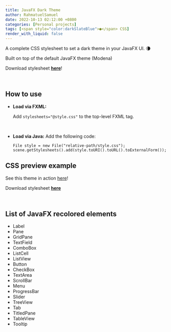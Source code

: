 ```yaml
---
title: JavaFX Dark Theme
author: RahmatuelSamuel
date: 2022-10-13 02:12:00 +0800
categories: [Personal projects]
tags: [<span style="color:darkSlateBlue">●</span> CSS]
render_with_liquid: false
---
```


A complete CSS stylesheet to set a dark theme in your JavaFX UI. 🌘

Built on top of the default JavaFX theme (Modena)

Download stylesheet [**here**](https://github.com/RahmatuelSamuel/JavaFX-Dark-Theme)!

<br>

## How to use
- **Load via FXML:**


  Add `stylesheets="@style.css"` to the top-level FXML tag.
  
<br>

- **Load via Java:**
  Add the following code:
  ```
  File style = new File("relative-path/style.css");
  scene.getStylesheets().add(style.toURI().toURL().toExternalForm());
  ```
  
## CSS preview example
See this theme in action [here](https://github.com/RahmatuelSamuel/KeyHolder-desktop)!

Download stylesheet [**here**](https://github.com/RahmatuelSamuel/JavaFX-Dark-Theme)

<br>

## List of JavaFX recolored elements
- Label
- Pane
- GridPane
- TextField
- ComboBox
- ListCell
- ListView
- Button
- CheckBox
- TextArea
- ScrollBar
- Menu
- ProgressBar
- Slider
- TreeView
- Tab
- TitledPane
- TableView
- Tooltip
